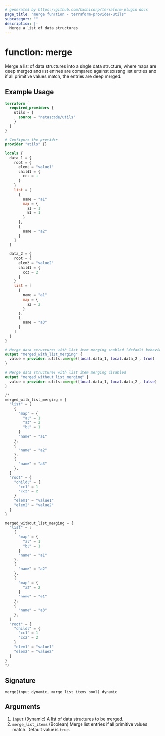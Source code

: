 ```yaml
---
# generated by https://github.com/hashicorp/terraform-plugin-docs
page_title: "merge function - terraform-provider-utils"
subcategory: ""
description: |-
  Merge a list of data structures
---
```


# function: merge

Merge a list of data structures into a single data structure, where maps are deep merged and list entries are compared against existing list entries and if all primitive values match, the entries are deep merged.

## Example Usage

```terraform
terraform {
  required_providers {
    utils = {
      source = "netascode/utils"
    }
  }
}

# Configure the provider
provider "utils" {}

locals {
  data_1 = {
    root = {
      elem1 = "value1"
      child1 = {
        cc1 = 1
      }
    }
    list = [
      {
        name = "a1"
        map = {
          a1 = 1
          b1 = 1
        }
      },
      {
        name = "a2"
      }
    ]
  }

  data_2 = {
    root = {
      elem2 = "value2"
      child1 = {
        cc2 = 2
      }
    }
    list = [
      {
        name = "a1"
        map = {
          a2 = 2
        }
      },
      {
        name = "a3"
      }
    ]
  }
}

# Merge data structures with list item merging enabled (default behavior)
output "merged_with_list_merging" {
  value = provider::utils::merge([local.data_1, local.data_2], true)
}

# Merge data structures with list item merging disabled
output "merged_without_list_merging" {
  value = provider::utils::merge([local.data_1, local.data_2], false)
}

/*
merged_with_list_merging = {
  "list" = [
    {
      "map" = {
        "a1" = 1
        "a2" = 2
        "b1" = 1
      }
      "name" = "a1"
    },
    {
      "name" = "a2"
    },
    {
      "name" = "a3"
    },
  ]
  "root" = {
    "child1" = {
      "cc1" = 1
      "cc2" = 2
    }
    "elem1" = "value1"
    "elem2" = "value2"
  }
}

merged_without_list_merging = {
  "list" = [
    {
      "map" = {
        "a1" = 1
        "b1" = 1
      }
      "name" = "a1"
    },
    {
      "name" = "a2"
    },
    {
      "map" = {
        "a2" = 2
      }
      "name" = "a1"
    },
    {
      "name" = "a3"
    },
  ]
  "root" = {
    "child1" = {
      "cc1" = 1
      "cc2" = 2
    }
    "elem1" = "value1"
    "elem2" = "value2"
  }
}
*/
```

## Signature

<!-- signature generated by tfplugindocs -->
```text
merge(input dynamic, merge_list_items bool) dynamic
```

## Arguments

<!-- arguments generated by tfplugindocs -->
1. `input` (Dynamic) A list of data structures to be merged.
1. `merge_list_items` (Boolean) Merge list entries if all primitive values match. Default value is `true`.
